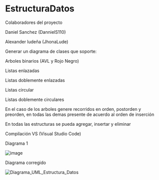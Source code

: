# EstructuraDatos
Colaboradores del proyecto 

Daniel Sanchez (DannielS110)

Alexander ludeña (JhonaLude)

Generar un diagrama de clases que soporte:

Arboles binarios (AVL y Rojo Negro)

Listas enlazadas

Listas doblemente enlazadas

Listas circular

Listas doblemente circulares

En el caso de los arboles genere recorridos en orden, postorden y preorden, en todas las demas presente de acuerdo al orden de inserción

En todas las estructuras se pueda agregar, insertar y eliminar

Compilación
VS (Visual Studio Code) 

Diagrama 1 

![image](https://github.com/DannielS110/EstructuraDatos/assets/166523536/b6576231-c7ab-456c-8c7d-4520c9534f93)

Diagrama corregido

![Diagrama_UML_Estructura_Datos](https://github.com/DannielS110/EstructuraDatos/assets/166628946/030a0f74-a100-4455-afdf-d4f3fec2b9dc)



